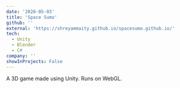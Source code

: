 ```yaml
---
date: '2020-05-03'
title: 'Space Sumo'
github: ''
external: 'https://shreyammaity.github.io/spacesumo.github.io/'
tech:
  - Unity
  - Blender
  - C#
company: ''
showInProjects: False
---
```


A 3D game made using Unity. Runs on WebGL.

